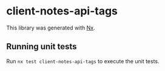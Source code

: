 # client-notes-api-tags

This library was generated with [Nx](https://nx.dev).

## Running unit tests

Run `nx test client-notes-api-tags` to execute the unit tests.
